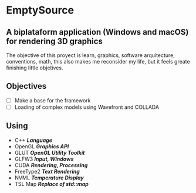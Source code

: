 # EmptySource
## A biplataform application (Windows and macOS) for rendering 3D graphics

The objective of this proyect is learn, graphics, software arquitecture, conventions, math, this also makes me reconsider my life, but it feels greate finishing little objetives.

## Objectives
- [ ] Make a base for the framework
- [ ] Loading of complex models using Wavefront and COLLADA

## Using
- C++ ***Language***
- OpenGL ***Graphics API***
- GLUT ***OpenGL Utility Toolkit***
- GLFW3 ***Input, Windows***
- CUDA ***Rendering, Processing***
- FreeType2 ***Text Rendering***
- NVML ***Temperature Display***
- TSL Map ***Replace of std::map***



